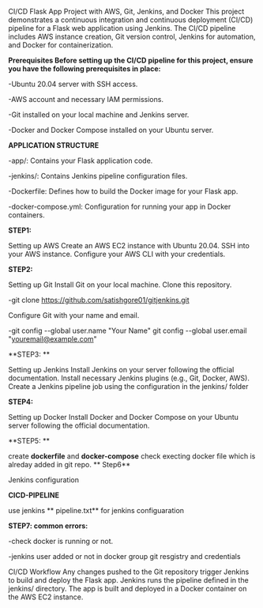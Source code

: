 CI/CD Flask App Project with AWS, Git, Jenkins, and Docker This project demonstrates a continuous integration and continuous deployment (CI/CD) pipeline for a Flask web application using Jenkins. The CI/CD pipeline includes AWS instance creation, Git version control, Jenkins for automation, and Docker for containerization.

**Prerequisites Before setting up the CI/CD pipeline for this project, ensure you have the following prerequisites in place:**

-Ubuntu 20.04 server with SSH access.

-AWS account and necessary IAM permissions. 

-Git installed on your local machine and Jenkins server. 

-Docker and Docker Compose installed on your Ubuntu server.

**APPLICATION STRUCTURE**

-app/: 
Contains your Flask application code.

-jenkins/: Contains Jenkins pipeline configuration files.

-Dockerfile: Defines how to build the Docker image for your Flask app.

-docker-compose.yml: Configuration for running your app in Docker containers.

**STEP1:**

Setting up AWS Create an AWS EC2 instance with Ubuntu 20.04. SSH into your AWS instance. Configure your AWS CLI with your credentials.

**STEP2:**

Setting up Git Install Git on your local machine. Clone this repository.

-git clone https://github.com/satishgore01/gitjenkins.git

Configure Git with your name and email.

-git config --global user.name "Your Name" git config --global user.email "youremail@example.com"

**STEP3: **

Setting up Jenkins Install Jenkins on your server following the official documentation. Install necessary Jenkins plugins (e.g., Git, Docker, AWS). Create a Jenkins pipeline job using the configuration in the jenkins/ folder

**STEP4:**

Setting up Docker Install Docker and Docker Compose on your Ubuntu server following the official documentation.

**STEP5: **

create **dockerfile** and **docker-compose** check execting docker file which is alreday added in git repo.
**
Step6**

Jenkins configuration

**CICD-PIPELINE** 

   use jenkins ** pipeline.txt** for jenkins configuaration 

**STEP7: common errors:** 

-check docker is running or not. 

-jenkins user added or not in docker group git resgistry and credentials

CI/CD Workflow Any changes pushed to the Git repository trigger Jenkins to build and deploy the Flask app. Jenkins runs the pipeline defined in the jenkins/ directory. The app is built and deployed in a Docker container on the AWS EC2 instance.



